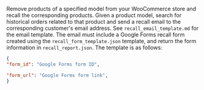 Remove products of a specified model from your WooCommerce store and recall the corresponding products. Given a product model, search for historical orders related to that product and send a recall email to the corresponding customer's email address. See `recall_email_template.md` for the email template. The email must include a Google Forms recall form created using the `recall_form_template.json` template, and return the form information in `recall_report.json`. The template is as follows:

```json
{
"form_id": "Google Forms form ID",

"form_url": "Google Forms form link",
}
```